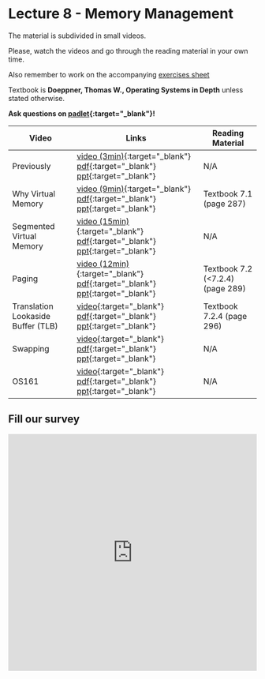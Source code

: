 # Lecture 8 - Memory Management

The material is subdivided in small videos.

Please, watch the videos and go through the reading material in your own time.

Also remember to work on the accompanying [exercises sheet](../exercises/EXERCISES8.html)

Textbook is **Doeppner, Thomas W., Operating Systems in Depth** unless stated otherwise.

**Ask questions on [padlet](https://uob.padlet.org/sanjayrawat/jv0uylswqwh3mga0){:target="_blank"}!**

| Video                   | Links                     |        Reading Material                                                                                                                                                                                      |
|-------------------------|---------------------------|----------------------------------------------------------------------------------------------------------------------------------------------------------------------------------------------|
| Previously | [video (3min)](https://web.microsoftstream.com/video/5c81835c-48a4-45cb-81f3-6db18d79025e){:target="_blank"}  [pdf](../slides/W7/notes1.pdf){:target="_blank"}  [ppt](../slides/W7/memory1.odp){:target="_blank"}  | N/A |
| Why Virtual Memory | [video (9min)](https://web.microsoftstream.com/video/dbb10a6e-6d61-44de-b47f-896feb65338d){:target="_blank"}  [pdf](../slides/W7/notes2.pdf){:target="_blank"}  [ppt](../slides/W7/memory2.odp){:target="_blank"}  | Textbook 7.1 (page 287) |
| Segmented Virtual Memory | [video (15min)](https://web.microsoftstream.com/video/682f03d1-dfae-4f68-b708-086795073044){:target="_blank"}  [pdf](../slides/W7/notes3.pdf){:target="_blank"}  [ppt](../slides/W7/memory3.odp){:target="_blank"}  | N/A |
| Paging | [video (12min)](https://web.microsoftstream.com/video/fd11b7b7-40ba-45ba-b9ff-d4ccaf05c949){:target="_blank"}  [pdf](../slides/W7/notes4.pdf){:target="_blank"}  [ppt](../slides/W7/memory4.odp){:target="_blank"}  | Textbook 7.2 (<7.2.4) (page 289) |
| Translation Lookaside Buffer (TLB) | [video](){:target="_blank"}  [pdf](../slides/W7/notes5.pdf){:target="_blank"}  [ppt](../slides/W7/memory5.odp){:target="_blank"}  | Textbook 7.2.4 (page 296) |
| Swapping | [video](){:target="_blank"}  [pdf](../slides/W7/notes6.pdf){:target="_blank"}  [ppt](../slides/W7/memory6.odp){:target="_blank"}  | N/A |
| OS161 | [video](){:target="_blank"}  [pdf](../slides/W7/notes7.pdf){:target="_blank"}  [ppt](../slides/W7/memory7.odp){:target="_blank"}  | N/A |

## Fill our survey

<iframe width="640px" height= "480px" src= "https://forms.office.com/Pages/ResponsePage.aspx?id=MH_ksn3NTkql2rGM8aQVG5N9pWWUNd5Khd6GR62JgsZUMEZKRUhXRklNT1VKMTJaV0taWkFZUlhPSC4u&embed=true" frameborder= "0" marginwidth= "0" marginheight= "0" style= "border: none; max-width:100%; max-height:100vh" allowfullscreen webkitallowfullscreen mozallowfullscreen msallowfullscreen> </iframe>
